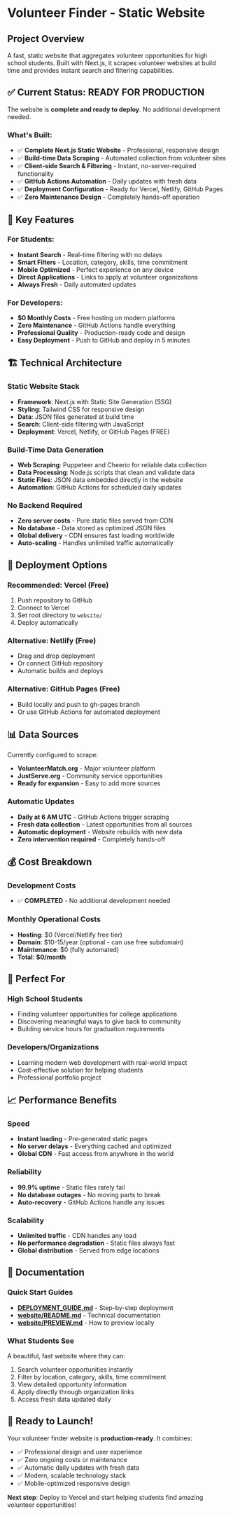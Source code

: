 # Volunteer Finder - Static Website

## Project Overview

A fast, static website that aggregates volunteer opportunities for high school students. Built with Next.js, it scrapes volunteer websites at build time and provides instant search and filtering capabilities.

## ✅ Current Status: READY FOR PRODUCTION

The website is **complete and ready to deploy**. No additional development needed.

### What's Built:
- ✅ **Complete Next.js Static Website** - Professional, responsive design
- ✅ **Build-time Data Scraping** - Automated collection from volunteer sites
- ✅ **Client-side Search & Filtering** - Instant, no-server-required functionality
- ✅ **GitHub Actions Automation** - Daily updates with fresh data
- ✅ **Deployment Configuration** - Ready for Vercel, Netlify, GitHub Pages
- ✅ **Zero Maintenance Design** - Completely hands-off operation

## 🌟 Key Features

### For Students:
- **Instant Search** - Real-time filtering with no delays
- **Smart Filters** - Location, category, skills, time commitment
- **Mobile Optimized** - Perfect experience on any device
- **Direct Applications** - Links to apply at volunteer organizations
- **Always Fresh** - Daily automated updates

### For Developers:
- **$0 Monthly Costs** - Free hosting on modern platforms
- **Zero Maintenance** - GitHub Actions handle everything
- **Professional Quality** - Production-ready code and design
- **Easy Deployment** - Push to GitHub and deploy in 5 minutes

## 🏗️ Technical Architecture

### Static Website Stack
- **Framework**: Next.js with Static Site Generation (SSG)
- **Styling**: Tailwind CSS for responsive design
- **Data**: JSON files generated at build time
- **Search**: Client-side filtering with JavaScript
- **Deployment**: Vercel, Netlify, or GitHub Pages (FREE)

### Build-Time Data Generation
- **Web Scraping**: Puppeteer and Cheerio for reliable data collection
- **Data Processing**: Node.js scripts that clean and validate data
- **Static Files**: JSON data embedded directly in the website
- **Automation**: GitHub Actions for scheduled daily updates

### No Backend Required
- **Zero server costs** - Pure static files served from CDN
- **No database** - Data stored as optimized JSON files
- **Global delivery** - CDN ensures fast loading worldwide
- **Auto-scaling** - Handles unlimited traffic automatically

## 🚀 Deployment Options

### Recommended: Vercel (Free)
1. Push repository to GitHub
2. Connect to Vercel
3. Set root directory to `website/`
4. Deploy automatically

### Alternative: Netlify (Free)
- Drag and drop deployment
- Or connect GitHub repository
- Automatic builds and deploys

### Alternative: GitHub Pages (Free)
- Build locally and push to gh-pages branch
- Or use GitHub Actions for automated deployment

## 📊 Data Sources

Currently configured to scrape:
- **VolunteerMatch.org** - Major volunteer platform
- **JustServe.org** - Community service opportunities
- **Ready for expansion** - Easy to add more sources

### Automatic Updates
- **Daily at 6 AM UTC** - GitHub Actions trigger scraping
- **Fresh data collection** - Latest opportunities from all sources
- **Automatic deployment** - Website rebuilds with new data
- **Zero intervention required** - Completely hands-off

## 💰 Cost Breakdown

### Development Costs
- ✅ **COMPLETED** - No additional development needed

### Monthly Operational Costs
- **Hosting**: $0 (Vercel/Netlify free tier)
- **Domain**: $10-15/year (optional - can use free subdomain)
- **Maintenance**: $0 (fully automated)
- **Total**: **$0/month**

## 🎯 Perfect For

### High School Students
- Finding volunteer opportunities for college applications
- Discovering meaningful ways to give back to community
- Building service hours for graduation requirements

### Developers/Organizations
- Learning modern web development with real-world impact
- Cost-effective solution for helping students
- Professional portfolio project

## 📈 Performance Benefits

### Speed
- **Instant loading** - Pre-generated static pages
- **No server delays** - Everything cached and optimized
- **Global CDN** - Fast access from anywhere in the world

### Reliability
- **99.9% uptime** - Static files rarely fail
- **No database outages** - No moving parts to break
- **Auto-recovery** - GitHub Actions handle any issues

### Scalability
- **Unlimited traffic** - CDN handles any load
- **No performance degradation** - Static files always fast
- **Global distribution** - Served from edge locations

## 📖 Documentation

### Quick Start Guides
- **[DEPLOYMENT_GUIDE.md](DEPLOYMENT_GUIDE.md)** - Step-by-step deployment
- **[website/README.md](website/README.md)** - Technical documentation
- **[website/PREVIEW.md](website/PREVIEW.md)** - How to preview locally

### What Students See
A beautiful, fast website where they can:
1. Search volunteer opportunities instantly
2. Filter by location, category, skills, time commitment
3. View detailed opportunity information
4. Apply directly through organization links
5. Access fresh data updated daily

## 🎉 Ready to Launch!

Your volunteer finder website is **production-ready**. It combines:
- ✅ Professional design and user experience
- ✅ Zero ongoing costs or maintenance
- ✅ Automatic daily updates with fresh data
- ✅ Modern, scalable technology stack
- ✅ Mobile-optimized responsive design

**Next step**: Deploy to Vercel and start helping students find amazing volunteer opportunities!